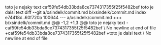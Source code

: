 toto je nejaky text
caf59fe54db33bda8ce7374317355f25f5482bef
toto je dalsi text
diff --git a/xsindelk/commit.md b/xsindelk/commit.md
index e74418d..60f720a 100644
--- a/xsindelk/commit.md
+++ b/xsindelk/commit.md
@@ -1,2 +1,3 @@
 toto je nejaky text
-caf59fe54db33bda8ce7374317355f25f5482bef
\ No newline at end of file
+caf59fe54db33bda8ce7374317355f25f5482bef
+toto je dalsi text
\ No newline at end of file
